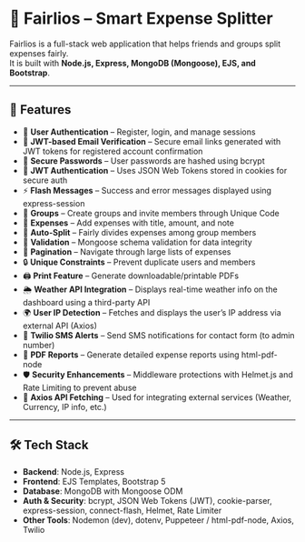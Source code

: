 # 🚀 Fairlios – Smart Expense Splitter  

Fairlios is a full-stack web application that helps friends and groups split expenses fairly.  
It is built with **Node.js, Express, MongoDB (Mongoose), EJS, and Bootstrap**.  

---

## 📖 Features  

- 👤 **User Authentication** – Register, login, and manage sessions
- 📧 **JWT-based Email Verification** – Secure email links generated with JWT tokens for registered account confirmation
- 🔑 **Secure Passwords** – User passwords are hashed using bcrypt
- 🍪 **JWT Authentication** – Uses JSON Web Tokens stored in cookies for secure auth
- ⚡ **Flash Messages** – Success and error messages displayed using express-session
- 👥 **Groups** – Create groups and invite members through Unique Code
- 💸 **Expenses** – Add expenses with title, amount, and note
- 🔀 **Auto-Split** – Fairly divides expenses among group members
- 📝 **Validation** – Mongoose schema validation for data integrity
- 📑 **Pagination** – Navigate through large lists of expenses
- 🔒 **Unique Constraints** – Prevent duplicate users and members
- 🖨️ **Print Feature** – Generate downloadable/printable PDFs
- 🌦️ **Weather API Integration** – Displays real-time weather info on the dashboard using a third-party API
- 🌍 **User IP Detection** – Fetches and displays the user’s IP address via external API (Axios)
- 📱 **Twilio SMS Alerts** – Send SMS notifications for contact form (to admin number)
- 📄 **PDF Reports** – Generate detailed expense reports using html-pdf-node
- 🛡️ **Security Enhancements** – Middleware protections with Helmet.js and Rate Limiting to prevent abuse
- 🔗 **Axios API Fetching** – Used for integrating external services (Weather, Currency, IP info, etc.)

---

## 🛠️ Tech Stack  

- **Backend**: Node.js, Express
- **Frontend**: EJS Templates, Bootstrap 5
- **Database**: MongoDB with Mongoose ODM
- **Auth & Security**: bcrypt, JSON Web Tokens (JWT), cookie-parser, express-session, connect-flash, Helmet, Rate Limiter
- **Other Tools**: Nodemon (dev), dotenv, Puppeteer / html-pdf-node, Axios, Twilio  